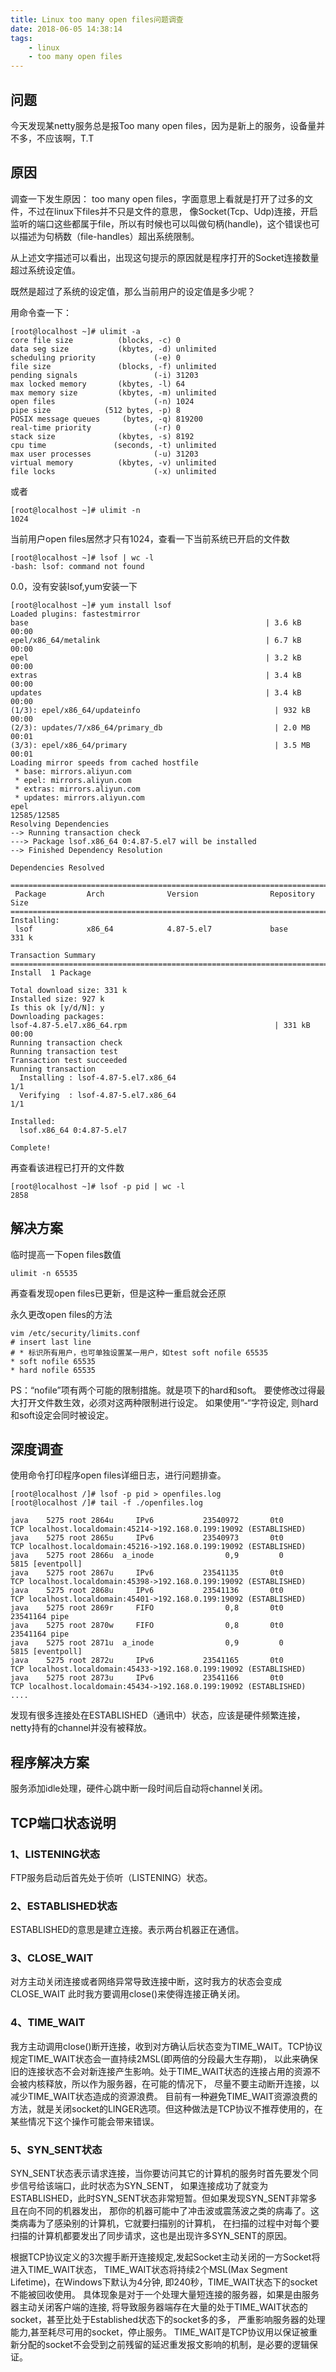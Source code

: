 ```yaml
---
title: Linux too many open files问题调查
date: 2018-06-05 14:38:14
tags:
    - linux
    - too many open files
---
```


## 问题

今天发现某netty服务总是报Too many open files，因为是新上的服务，设备量并不多，不应该啊，T.T

## 原因

调查一下发生原因：
too many open files，字面意思上看就是打开了过多的文件，不过在linux下files并不只是文件的意思，
像Socket(Tcp、Udp)连接，开启监听的端口这些都属于file，所以有时候也可以叫做句柄(handle)，这个错误也可以描述为句柄数（file-handles）超出系统限制。 

从上述文字描述可以看出，出现这句提示的原因就是程序打开的Socket连接数量超过系统设定值。

既然是超过了系统的设定值，那么当前用户的设定值是多少呢？

用命令查一下：
```
[root@localhost ~]# ulimit -a
core file size          (blocks, -c) 0
data seg size           (kbytes, -d) unlimited
scheduling priority             (-e) 0
file size               (blocks, -f) unlimited
pending signals                 (-i) 31203
max locked memory       (kbytes, -l) 64
max memory size         (kbytes, -m) unlimited
open files                      (-n) 1024
pipe size            (512 bytes, -p) 8
POSIX message queues     (bytes, -q) 819200
real-time priority              (-r) 0
stack size              (kbytes, -s) 8192
cpu time               (seconds, -t) unlimited
max user processes              (-u) 31203
virtual memory          (kbytes, -v) unlimited
file locks                      (-x) unlimited
```

或者

```
[root@localhost ~]# ulimit -n
1024
```

当前用户open files居然才只有1024，查看一下当前系统已开启的文件数

```
[root@localhost ~]# lsof | wc -l
-bash: lsof: command not found
```

0.0，没有安装lsof,yum安装一下

```
[root@localhost ~]# yum install lsof
Loaded plugins: fastestmirror
base                                                     | 3.6 kB     00:00
epel/x86_64/metalink                                     | 6.7 kB     00:00
epel                                                     | 3.2 kB     00:00
extras                                                   | 3.4 kB     00:00
updates                                                  | 3.4 kB     00:00
(1/3): epel/x86_64/updateinfo                              | 932 kB   00:00
(2/3): updates/7/x86_64/primary_db                         | 2.0 MB   00:01
(3/3): epel/x86_64/primary                                 | 3.5 MB   00:01
Loading mirror speeds from cached hostfile
 * base: mirrors.aliyun.com
 * epel: mirrors.aliyun.com
 * extras: mirrors.aliyun.com
 * updates: mirrors.aliyun.com
epel                                                                12585/12585
Resolving Dependencies
--> Running transaction check
---> Package lsof.x86_64 0:4.87-5.el7 will be installed
--> Finished Dependency Resolution

Dependencies Resolved

================================================================================
 Package         Arch              Version                Repository       Size
================================================================================
Installing:
 lsof            x86_64            4.87-5.el7             base            331 k

Transaction Summary
================================================================================
Install  1 Package

Total download size: 331 k
Installed size: 927 k
Is this ok [y/d/N]: y
Downloading packages:
lsof-4.87-5.el7.x86_64.rpm                                 | 331 kB   00:00
Running transaction check
Running transaction test
Transaction test succeeded
Running transaction
  Installing : lsof-4.87-5.el7.x86_64                                       1/1
  Verifying  : lsof-4.87-5.el7.x86_64                                       1/1

Installed:
  lsof.x86_64 0:4.87-5.el7

Complete!
```

再查看该进程已打开的文件数

```
[root@localhost ~]# lsof -p pid | wc -l
2858
```

## 解决方案

临时提高一下open files数值

```
ulimit -n 65535
```

再查看发现open files已更新，但是这种一重启就会还原

永久更改open files的方法

```
vim /etc/security/limits.conf  
# insert last line
# * 标识所有用户，也可单独设置某一用户，如test soft nofile 65535
* soft nofile 65535  
* hard nofile 65535  
```

PS：“nofile”项有两个可能的限制措施。就是项下的hard和soft。 
要使修改过得最大打开文件数生效，必须对这两种限制进行设定。 
如果使用”-“字符设定, 则hard和soft设定会同时被设定。

## 深度调查

使用命令打印程序open files详细日志，进行问题排查。

```
[root@localhost /]# lsof -p pid > openfiles.log
[root@localhost /]# tail -f ./openfiles.log

java    5275 root 2864u     IPv6           23540972       0t0       TCP localhost.localdomain:45214->192.168.0.199:19092 (ESTABLISHED)
java    5275 root 2865u     IPv6           23540973       0t0       TCP localhost.localdomain:45216->192.168.0.199:19092 (ESTABLISHED)
java    5275 root 2866u  a_inode                0,9         0      5815 [eventpoll]
java    5275 root 2867u     IPv6           23541135       0t0       TCP localhost.localdomain:45398->192.168.0.199:19092 (ESTABLISHED)
java    5275 root 2868u     IPv6           23541136       0t0       TCP localhost.localdomain:45401->192.168.0.199:19092 (ESTABLISHED)
java    5275 root 2869r     FIFO                0,8       0t0  23541164 pipe
java    5275 root 2870w     FIFO                0,8       0t0  23541164 pipe
java    5275 root 2871u  a_inode                0,9         0      5815 [eventpoll]
java    5275 root 2872u     IPv6           23541165       0t0       TCP localhost.localdomain:45433->192.168.0.199:19092 (ESTABLISHED)
java    5275 root 2873u     IPv6           23541166       0t0       TCP localhost.localdomain:45434->192.168.0.199:19092 (ESTABLISHED)
....
```

发现有很多连接处在ESTABLISHED（通讯中）状态，应该是硬件频繁连接，netty持有的channel并没有被释放。

## 程序解决方案

服务添加idle处理，硬件心跳中断一段时间后自动将channel关闭。

## TCP端口状态说明

### 1、LISTENING状态
FTP服务启动后首先处于侦听（LISTENING）状态。

### 2、ESTABLISHED状态
ESTABLISHED的意思是建立连接。表示两台机器正在通信。

### 3、CLOSE_WAIT
对方主动关闭连接或者网络异常导致连接中断，这时我方的状态会变成CLOSE_WAIT 此时我方要调用close()来使得连接正确关闭。
    
### 4、TIME_WAIT
我方主动调用close()断开连接，收到对方确认后状态变为TIME_WAIT。TCP协议规定TIME_WAIT状态会一直持续2MSL(即两倍的分段最大生存期)，
以此来确保旧的连接状态不会对新连接产生影响。处于TIME_WAIT状态的连接占用的资源不会被内核释放，所以作为服务器，在可能的情况下，
尽量不要主动断开连接，以减少TIME_WAIT状态造成的资源浪费。
目前有一种避免TIME_WAIT资源浪费的方法，就是关闭socket的LINGER选项。但这种做法是TCP协议不推荐使用的，在某些情况下这个操作可能会带来错误。

### 5、SYN_SENT状态
SYN_SENT状态表示请求连接，当你要访问其它的计算机的服务时首先要发个同步信号给该端口，此时状态为SYN_SENT，
如果连接成功了就变为 ESTABLISHED，此时SYN_SENT状态非常短暂。但如果发现SYN_SENT非常多且在向不同的机器发出，
那你的机器可能中了冲击波或震荡波之类的病毒了。这类病毒为了感染别的计算机，它就要扫描别的计算机，
在扫描的过程中对每个要扫描的计算机都要发出了同步请求，这也是出现许多SYN_SENT的原因。
    
根据TCP协议定义的3次握手断开连接规定,发起Socket主动关闭的一方Socket将进入TIME_WAIT状态，
TIME_WAIT状态将持续2个MSL(Max Segment Lifetime)，在Windows下默认为4分钟,
即240秒，TIME_WAIT状态下的socket不能被回收使用。
具体现象是对于一个处理大量短连接的服务器，如果是由服务器主动关闭客户端的连接,
将导致服务器端存在大量的处于TIME_WAIT状态的socket，甚至比处于Established状态下的socket多的多，
严重影响服务器的处理能力,甚至耗尽可用的socket，停止服务。
TIME_WAIT是TCP协议用以保证被重新分配的socket不会受到之前残留的延迟重发报文影响的机制，是必要的逻辑保证。



